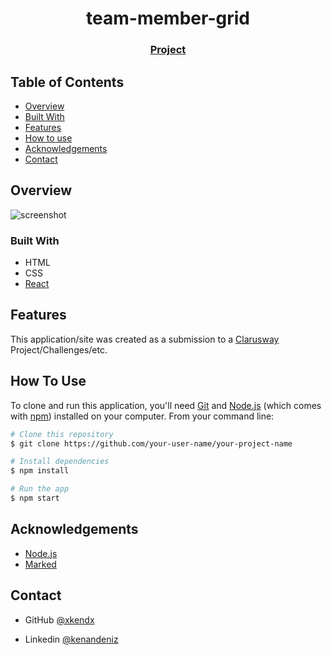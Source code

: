 <!-- Please update value in the {}  -->

<h1 align="center">team-member-grid</h1>


<div align="center">
  <h3>
    <a href="https://xkendx.github.io/team-member-flex">
      Project
    </a>
   
  </h3>
</div>

<!-- TABLE OF CONTENTS -->

## Table of Contents

- [Overview](#overview)
- [Built With](#built-with)
- [Features](#features)
- [How to use](#how-to-use)
- [Acknowledgements](#acknowledgements)
- [Contact](#contact)

<!-- OVERVIEW -->

## Overview

![screenshot](./img/team-member.gif)
<!-- ![screenshot](https://user-images.githubusercontent.com/16707738/92399059-5716eb00-f132-11ea-8b14-bcacdc8ec97b.png) -->

<!-- Introduce your projects by taking a screenshot or a gif. -->

### Built With

<!-- This section should list any major frameworks that you built your project using. Here are a few examples.-->

- HTML
- CSS
- [React](https://reactjs.org/)


## Features

This application/site was created as a submission to a [Clarusway](https://clarusway.com) Project/Challenges/etc. 

## How To Use

<!-- This is an example, please update according to your application -->

To clone and run this application, you'll need [Git](https://git-scm.com) and [Node.js](https://nodejs.org/en/download/) (which comes with [npm](http://npmjs.com)) installed on your computer. From your command line:

```bash
# Clone this repository
$ git clone https://github.com/your-user-name/your-project-name

# Install dependencies
$ npm install

# Run the app
$ npm start
```

## Acknowledgements

<!-- This section should list any articles or add-ons/plugins that helps you to complete the project. This is optional but it will help you in the future. For exmpale -->

- [Node.js](https://nodejs.org/)
- [Marked](https://github.com/chjj/marked)

## Contact

<!-- - Website [@xkendx](http://www.kenandeniz.com.tr) -->
- GitHub [@xkendx](https://github.com/xkendx)

- Linkedin [@kenandeniz](https://www.linkedin.com/in/kenan-deniz/)
<!-- - Twitter [@your-twitter](https://{twitter.com/your-username}) -->


